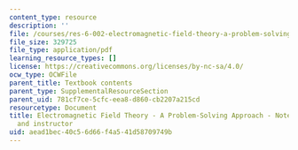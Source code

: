 ```yaml
---
content_type: resource
description: ''
file: /courses/res-6-002-electromagnetic-field-theory-a-problem-solving-approach-spring-2008/aead1bec40c56d66f4a541d58709749b_MITRES_6_002S08_content.pdf
file_size: 329725
file_type: application/pdf
learning_resource_types: []
license: https://creativecommons.org/licenses/by-nc-sa/4.0/
ocw_type: OCWFile
parent_title: Textbook contents
parent_type: SupplementalResourceSection
parent_uid: 781cf7ce-5cfc-eea8-d860-cb2207a215cd
resourcetype: Document
title: Electromagnetic Field Theory - A Problem-Solving Approach - Note to the student
  and instructor
uid: aead1bec-40c5-6d66-f4a5-41d58709749b
---
```

